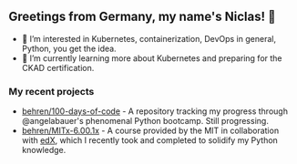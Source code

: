 ## Greetings from Germany, my name's Niclas! 👋

- 👀 I’m interested in Kubernetes, containerization, DevOps in general, Python, you get the idea.
- 🌱 I’m currently learning more about Kubernetes and preparing for the CKAD certification.

### My recent projects

- [behren/100-days-of-code](https://github.com/behren/100-days-of-code) - A repository tracking my progress through @angelabauer's phenomenal Python bootcamp. Still progressing.
- [behren/MITx-6.00.1x](https://github.com/behren/MITx-6.00.1x) - A course provided by the MIT in collaboration with [edX](https://www.edx.org/course/introduction-to-computer-science-and-programming-7), which I recently took and completed to solidify my Python knowledge. 


<!---
behren/behren is a ✨ special ✨ repository because its `README.md` (this file) appears on your GitHub profile.
You can click the Preview link to take a look at your changes.
--->
